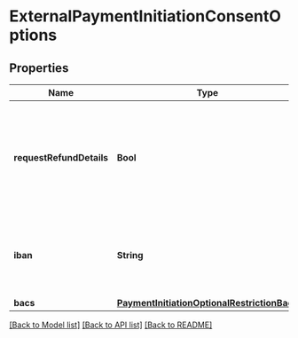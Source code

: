 # ExternalPaymentInitiationConsentOptions

## Properties
Name | Type | Description | Notes
------------ | ------------- | ------------- | -------------
**requestRefundDetails** | **Bool** | When &#x60;true&#x60;, Plaid will attempt to request refund details from the payee&#39;s financial institution.  Support varies between financial institutions and will not always be available.  If refund details could be retrieved, they will be available in the &#x60;/payment_initiation/payment/get&#x60; response. | [optional] 
**iban** | **String** | The International Bank Account Number (IBAN) for the payer&#39;s account. Where possible, the end user will be able to set up payment consent using only the specified bank account if provided. | [optional] 
**bacs** | [**PaymentInitiationOptionalRestrictionBacs**](PaymentInitiationOptionalRestrictionBacs.md) |  | [optional] 

[[Back to Model list]](../README.md#documentation-for-models) [[Back to API list]](../README.md#documentation-for-api-endpoints) [[Back to README]](../README.md)


